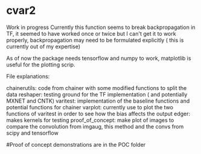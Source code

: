 # cvar2
Work in progress Currently this function seems to break backpropagation in TF, it seemed to have worked once or twice but I can't get it to work properly, backpropagation may need to be formulated explicitly ( this is currently out of my expertise)

As of now the package needs tensorflow and numpy to work, matplotlib is useful for the plotting scrip.


File explanations:

  chainerutils: code from chainer with some modified functions to split the data 
  reshaper: testing ground for the TF implementation ( and potentially MXNET and CNTK)
  varitest: implementation of the baseline functions and potential functions for chainer
  varplot: currently use to plot the two functions of varitest in order to see how the bias affects the output
  edger: makes kernels for testing
  proof_of_concept: make plot of images to compare the convolution from imgaug, this method and the convs from scipy and tensorflow
  
#Proof of concept
  demonstrations are in the POC folder
  

